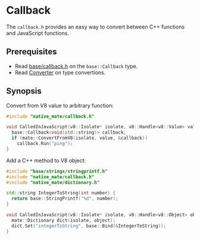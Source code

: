 # Callback

The `callback.h` provides an easy way to convert between C++ functions and
JavaScript functions.

## Prerequisites

* Read [base/callback.h](https://github.com/zcbenz/base-minimal/blob/master/src/base/callback.h)
  on the `base::Callback` type.
* Read [Converter](converter.md) on type convertions.

## Synopsis

Convert from V8 value to arbitrary function:

```C++
#include "native_mate/callback.h"

void CalledInJavaScript(v8::Isolate* isolate, v8::Handle<v8::Value> value) {
  base::Callback<void(std::string)> callback;
  if (mate::ConvertFromV8(isolate, value, &callback))
    callback.Run("ping");
}
```

Add a C++ method to V8 object:

```C++
#include "base/strings/stringprintf.h"
#include "native_mate/callback.h"
#include "native_mate/dictionary.h"

std::string IntegerToString(int number) {
  return base::StringPrintf("%d", number);
}

void CalledInJavaScript(v8::Isolate* isolate, v8::Handle<v8::Object> object) {
  mate::Dictionary dict(isolate, object);
  dict.Set("integerToString", base::Bind(&IntegerToString));
}
```
